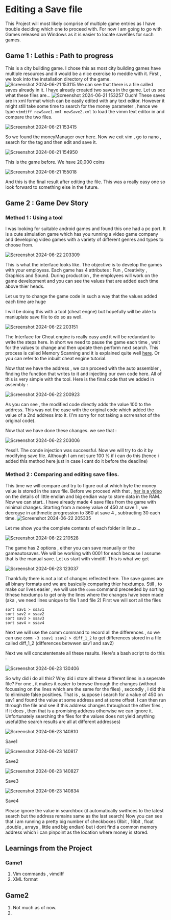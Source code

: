 # Editing a Save file

This Project will most likely comprise of multiple game entries as I have trouble deciding which one to proceed with. For now I am going to go with Games released on Windows as it is easier to locate savefiles for such games.

## Game 1 : Lethis : Path to progress

This is a city building game. I chose this as most city building games have multiple resources and it would be a nice exercise to meddle with it. First , we look into the installation directory of the game. 
![Screenshot 2024-06-21 153115](https://github.com/deep-singh-ctrl/CSOC-2024/assets/172205598/a446e5a0-aafd-4bbb-ad3f-d363cff3642a)
We can see that there is a file called saves already in it. I have already created two saves in the game. Let us see what these files are...
![Screenshot 2024-06-21 153257](https://github.com/deep-singh-ctrl/CSOC-2024/assets/172205598/e3db8af8-ee5d-43a9-b6c2-1256ca5de9bf)
Ouch! These saves are in xml format which can be easily edited with any text editor. However it might still take some time to search for the money parameter , hence we type `vimdiff newSave1.xml newSave2.xml` to load the vimm text editor in and compare the two files.

![Screenshot 2024-06-21 153415](https://github.com/deep-singh-ctrl/CSOC-2024/assets/172205598/940489c1-2e56-4d03-8574-abd19398069f)

So we found the moneyManager over here. Now we exit vim , go to nano , search for the tag and then edit and save it.

![Screenshot 2024-06-21 154950](https://github.com/deep-singh-ctrl/CSOC-2024/assets/172205598/464c4860-fcb7-47c0-8bb5-561958286a80)

This is the game before. We have 20,000 coins

![Screenshot 2024-06-21 155018](https://github.com/deep-singh-ctrl/CSOC-2024/assets/172205598/fc2643e0-6bc1-402d-ae88-409c813c6d26)

And this is the final result after editing the file. This was a really easy one so look forward to something else in the future.

## Game 2  : Game Dev Story

### Method 1 : Using a tool

I was looking for suitable android games and found this one had a pc port. It is a cute simulation game which has you running a video game company and developing video games with a variety of different genres and types to choose from. 

![Screenshot 2024-06-22 203309](https://github.com/deep-singh-ctrl/CSOC-2024/assets/172205598/dc6879ea-162e-4619-823c-4295722bbffd)

This is what the interface looks like. The objective is to develop the games with your employess. Each game has 4 attributes : Fun , Creativity , Graphics and Sound. During production , the employees will work on the game development and you can see the values that are added each time above thier heads.

Let us try to change the game code in such a way that the values added each time are huge

I will be doing this with a tool (cheat engne) but hopefully will be able to maniuplate save file to do so as well. 

![Screenshot 2024-06-22 203151](https://github.com/deep-singh-ctrl/CSOC-2024/assets/172205598/f39f5127-48ee-45dc-a1ee-eb45ff2ef338)

The Interface for Cheat engine is really easy and it will be redundant to write the steps here. In short we need to pause the game each time , wait for the values to change and then update then perform next search. This process is called Memory Scanning and it is explained quite well [here](https://gamehacking.org/library/70). Or you can refer to the inbuilt cheat engine tutorial.

Now that we have the address , we can proceed with the auto assembler , finding the function that writes to it and injecting our own code here. All of this is very simple with the tool. Here is the final code that we added in assembly : 

![Screenshot 2024-06-22 200923](https://github.com/deep-singh-ctrl/CSOC-2024/assets/172205598/b7c0d2e2-4a3d-4fbb-b510-0bb84368a506)

As you can see , the modified code directly adds the value 100 to the address. This was not the case with the original code which added the value of a 2nd address into it. (I'm sorry for not taking a scrrenshot of the original code).

Now that we have done these changes. we see that : 

![Screenshot 2024-06-22 203006](https://github.com/deep-singh-ctrl/CSOC-2024/assets/172205598/cecb0825-062f-4378-b5eb-b2297348f396)

Yess!!. The conde injection was successful. Now we will try to do it by modifying save file. Although I am not sure 100 % if i can do this (hence i added this method here just in case i cant do it before the deadline)

### Method 2 : Comparing and editing save files.

This time we will compare and try to figure out at which byte the money value is stored in the save file. Before we proceed with that , [her is a video]() on the details of little endian and big endian way to store data in the RAM. Now we can start.. I have already made 4 save files from the game with minimal changes. Starting from a money value of 450 at save 1 , we decrease in arithmetic progression to 360 at save 4 , subtracting 30 each time. 
![Screenshot 2024-06-22 205335](https://github.com/deep-singh-ctrl/CSOC-2024/assets/172205598/c70ab8d1-fd0e-4fb8-8dc0-8acf294a3916)

Let me show you the complete contents of each folder in linux...

![Screenshot 2024-06-22 210528](https://github.com/deep-singh-ctrl/CSOC-2024/assets/172205598/2363bd12-fc38-4a09-a5c0-52486d1b8436)

The game has 2 options , either you can save manually or the gameautosaves. We will be working with 0001 for each because I assume that is the manual save. Let us start with vimdiff. This is what we get

![Screenshot 2024-06-23 123037](https://github.com/deep-singh-ctrl/CSOC-2024/assets/172205598/1820236b-f17b-44e3-81f8-8ec99f784ae9)

Thankfully there is not a lot of changes reflected here. The save games are all binary formats and we are basically comparing thier hexdumps. Still , to make our lives easier , we will use the `comm` command preceeded by sorting thhese hexdumps to get only the lines where the changes have been made (aka , we need lines unique to file 1 and file 2) First we will sort all the files 

```
sort sav1 > ssav1
sort sav2 > ssav2
sort sav3 > ssav3
sort sav4 > ssav4
```

Next we will use the comm command to record all the differences , so we can use `comm -3 ssav1 ssav2 > diff_1_2` to get differences stored in a file called diff_1_2 (differences betwwen sav1 and sav2)

Next we will concatentenate all these results. Here's a bash script to do this :

![Screenshot 2024-06-23 130406](https://github.com/deep-singh-ctrl/CSOC-2024/assets/172205598/c51511dc-18eb-4a2e-a8a0-5dbb1a04cac8)

So why did i do all this? Why did i store all these different lines in a seperate file? For one , it makes it easier to browse through the changes (without focussing on the lines which are the same for the files) , secondly , i did this to eliminate false positives. That is , suppose i search for a value of 450 on sav1 and found the value at some address and at some offset. I can then run through the file and see if this address changes throughout the other files , if it does , then that is a promising address otherwise we can ignore it. Unfortunately searching the files for the values does not yield anything useful(the search results are all at different addresses)

![Screenshot 2024-06-23 140810](https://github.com/deep-singh-ctrl/CSOC-2024/assets/172205598/80db1bbb-6e1c-4901-b3f2-dc8962fd7b46)

Save1

![Screenshot 2024-06-23 140817](https://github.com/deep-singh-ctrl/CSOC-2024/assets/172205598/22824a0f-46e0-4197-b074-6a305e9e3e93)

Save2

![Screenshot 2024-06-23 140827](https://github.com/deep-singh-ctrl/CSOC-2024/assets/172205598/03c72ba3-7702-474b-adb0-2cb9bc90e690)

Save3

![Screenshot 2024-06-23 140834](https://github.com/deep-singh-ctrl/CSOC-2024/assets/172205598/ab37d225-665a-4aec-9ed3-df1d28d50d8b)

Save4

Please ignore the value in searchbox (it automatically swithces to the latest search but the address remains same as the last search) Now you can see that i am running a pretty big number of checkboxes (8bit , 16bit , float ,double , arrays , little and big endian) but i dont find a common memory address which i can pinpoint as the location where money is stored. 














































## Learnings from the Project
### Game1
1. Vim commands , vimdiff
2. XML format

## Game2

1. Not much as of now.
2. 



